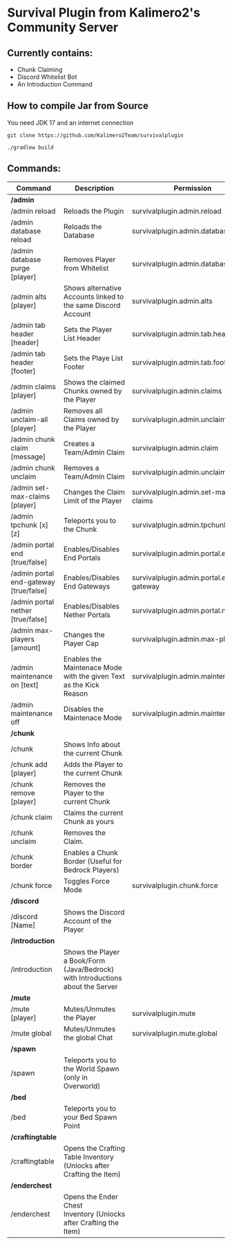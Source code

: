 # Survival Plugin from Kalimero2's Community Server

## Currently contains:

- Chunk Claiming
- Discord Whitelist Bot
- An Introduction Command

## How to compile Jar from Source

You need JDK 17 and an internet connection

```
git clone https://github.com/Kalimero2Team/survivalplugin

./gradlew build
```

## Commands:

| Command                                | Description                                                                     | Permission                              | Alias                            |
| -------------------------------------- | ------------------------------------------------------------------------------- | --------------------------------------- | -------------------------------- |
| **/admin**                             |                                                                                 |                                         |                                  |
| /admin reload                          | Reloads the Plugin                                                              | survivalplugin.admin.reload             |                                  |
| /admin database reload                 | Reloads the Database                                                            | survivalplugin.admin.database.reload    |                                  |
| /admin database purge [player]         | Removes Player from Whitelist                                                   | survivalplugin.admin.database.purge     |                                  |
| /admin alts [player]                   | Shows alternative Accounts linked to the same Discord Account                   | survivalplugin.admin.alts               |                                  |
| /admin tab header [header]             | Sets the Player List Header                                                     | survivalplugin.admin.tab.header         |                                  |
| /admin tab header [footer]             | Sets the Playe List Footer                                                      | survivalplugin.admin.tab.footer         |                                  |
| /admin claims [player]                 | Shows the claimed Chunks owned by the Player                                    | survivalplugin.admin.claims             |                                  |
| /admin unclaim-all [player]            | Removes all Claims owned by the Player                                          | survivalplugin.admin.unclaim-all        |                                  |
| /admin chunk claim [message]           | Creates a Team/Admin Claim                                                      | survivalplugin.admin.claim              |                                  |
| /admin chunk unclaim                   | Removes a Team/Admin Claim                                                      | survivalplugin.admin.unclaim            |                                  |
| /admin set-max-claims [player]         | Changes the Claim Limit of the Player                                           | survivalplugin.admin.set-max-claims     |                                  |
| /admin tpchunk [x] [z]                 | Teleports you to the Chunk                                                      | survivalplugin.admin.tpchunk            |                                  |
| /admin portal end [true/false]         | Enables/Disables End Portals                                                    | survivalplugin.admin.portal.end         |                                  |
| /admin portal end-gateway [true/false] | Enables/Disables End Gateways                                                   | survivalplugin.admin.portal.end-gateway |                                  |
| /admin portal nether [true/false]      | Enables/Disables Nether Portals                                                 | survivalplugin.admin.portal.nether      |                                  |
| /admin max-players [amount]            | Changes the Player Cap                                                          | survivalplugin.admin.max-players        |                                  |
| /admin maintenance on [text]           | Enables the Maintenace Mode with the given Text as the Kick Reason              | survivalplugin.admin.maintenance        |                                  |
| /admin maintenance off                 | Disables the Maintenace Mode                                                    | survivalplugin.admin.maintenance        |                                  |
| **/chunk**                             |                                                                                 |                                         |                                  |
| /chunk                                 | Shows Info about the current Chunk                                              |                                         |                                  |
| /chunk add [player]                    | Adds the Player to the current Chunk                                            |                                         |                                  |
| /chunk remove [player]                 | Removes the Player to the current Chunk                                         |                                         |                                  |
| /chunk claim                           | Claims the current Chunk as yours                                               |                                         |                                  |
| /chunk unclaim                         | Removes the Claim.                                                              |                                         |                                  |
| /chunk border                          | Enables a Chunk Border (Useful for Bedrock Players)                             |                                         | /cb<br/>/chunkborder             |
| /chunk force                           | Toggles Force Mode                                                              | survivalplugin.chunk.force              |                                  |
| **/discord**                           |                                                                                 |                                         |                                  |
| /discord [Name]                        | Shows the Discord Account of the Player                                         |                                         |                                  |
| **/introduction**                      |                                                                                 |                                         |                                  |
| /introduction                          | Shows the Player a Book/Form (Java/Bedrock) with Introductions about the Server |                                         | /info<br/>/intro<br/>/einführung |
| **/mute**                              |                                                                                 |                                         |                                  |
| /mute [player]                         | Mutes/Unmutes the Player                                                        | survivalplugin.mute                     |                                  |
| /mute global                           | Mutes/Unmutes the global Chat                                                   | survivalplugin.mute.global              |                                  |
| **/spawn**                             |                                                                                 |                                         |                                  |
| /spawn                                 | Teleports you to the World Spawn (only in Overworld)                            |                                         |                                  |
| **/bed**                               |                                                                                 |                                         |                                  |
| /bed                                   | Teleports you to your Bed Spawn Point                                           |                                         |                                  |
| **/craftingtable**                     |                                                                                 |                                         |                                  |
| /craftingtable                         | Opens the Crafting Table Inventory (Unlocks after Crafting the Item)            |                                         | /ct                              |
| **/enderchest**                        |                                                                                 |                                         |                                  |
| /enderchest                            | Opens the Ender Chest Inventory (Unlocks after Crafting the Item)               |                                         | /ec                              |



